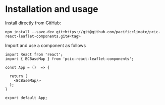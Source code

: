 # Installation and usage

Install directly from GitHub:

```
npm install --save-dev git+https://git@github.com/pacificclimate/pcic-react-leaflet-components.git#<tag>
```

Import and use a component as follows

```
import React from 'react';
import { BCBaseMap } from 'pcic-react-leaflet-components';

const App = ()  => {

  return (
    <BCBaseMap/>
  );
}

export default App;
```

